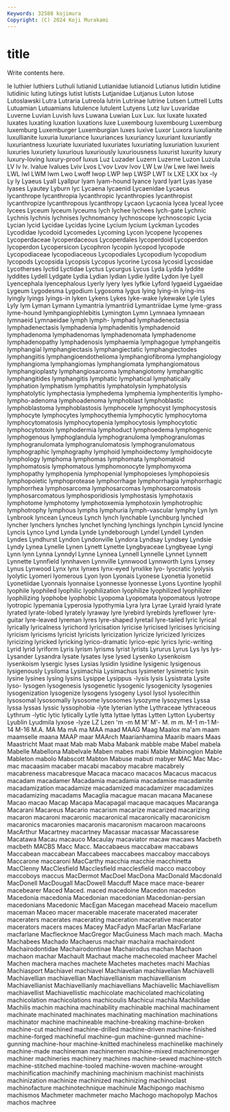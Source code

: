 ```yaml
---
Keywords: 32588 kojimura
Copyright: (C) 2024 Koji Murakami
---
```


# title

Write contents here.



le luthier luthiers Luthuli lutianid Lutianidae lutianoid
Lutianus lutidin lutidine lutidinic luting lutings lutist lutists Lutjanidae Lutjanus
Luton lutose Lutoslawski Lutra Lutraria Lutreola lutrin Lutrinae lutrine Lutsen
Luttrell Lutts Lutuamian Lutuamians lutulence lutulent Lutyens Lutz luv Luvaridae
Luverne Luvian Luvish luvs Luwana Luwian Lux Lux. lux luxate
luxated luxates luxating luxation luxations luxe Luxembourg luxembourg Luxemburg luxemburg
Luxemburger Luxemburgian luxes luxive Luxor Luxora luxulianite luxullianite luxuria luxuriance
luxuriances luxuriancy luxuriant luxuriantly luxuriantness luxuriate luxuriated luxuriates luxuriating luxuriation
luxurient luxuries luxuriety luxurious luxuriously luxuriousness luxurist luxurity luxury luxury-loving
luxury-proof luxus Luz Luzader Luzern Luzerne Luzon Luzula LV lv
lv. lvalue lvalues Lviv Lvos L'vov Lvov lvov LW Lw
l/w Lwe lwei lweis LWL lwl LWM lwm Lwo Lwoff
lwop LWP lwp LWSP LWT lx LXE LXX lxx -ly
Ly ly Lyaeus Lyall Lyallpur lyam lyam-hound lyance lyard lyart
Lyas lyase lyases Lyautey Lyburn lyc Lycaena lycaenid Lycaenidae Lycaeus
lycanthrope lycanthropia lycanthropic lycanthropies lycanthropist lycanthropize lycanthropous lycanthropy Lycaon Lycaonia
lycea lyceal lycee lycees Lyceum lyceum lyceums lych lychee lychees
lych-gate Lychnic Lychnis lychnis lychnises lychnomancy lychnoscope lychnoscopic Lycia Lycian
lycid Lycidae Lycidas lycine Lycium lycium Lyckman Lycodes Lycodidae lycodoid
Lycomedes Lycoming Lycon lycopene lycopenes Lycoperdaceae lycoperdaceous Lycoperdales lycoperdoid Lycoperdon
lycoperdon Lycopersicon Lycophron lycopin lycopod lycopode Lycopodiaceae lycopodiaceous Lycopodiales Lycopodium
lycopodium lycopods Lycopsida Lycopsis Lycopus lycorine Lycosa lycosid Lycosidae Lycotherses
lyctid Lyctidae Lyctus Lycurgus Lycus Lyda Lydda lyddite lyddites Lydell
Lydgate Lydia Lydian lydian Lydie lydite Lydon lye Lyell Lyencephala
lyencephalous Lyerly lyery lyes lyfkie Lyford lygaeid Lygaeidae Lygeum Lygodesma
Lygodium Lygosoma lygus lying lying-in lying-ins lyingly lyings lyings-in lyken
Lykens Lykes lyke-wake lykewake Lyle Lyles Lyly lym Lyman Lymann
Lymantria lymantriid Lymantriidae Lyme lyme-grass lyme-hound lymhpangiophlebitis Lymington Lymn Lymnaea
lymnaean lymnaeid Lymnaeidae lymph lymph- lymphad lymphadenectasia lymphadenectasis lymphadenia lymphadenitis
lymphadenoid lymphadenoma lymphadenomas lymphadenomata lymphadenome lymphadenopathy lymphadenosis lymphaemia lymphagogue lymphangeitis
lymphangial lymphangiectasis lymphangiectatic lymphangiectodes lymphangiitis lymphangioendothelioma lymphangiofibroma lymphangiology lymphangioma lymphangiomas
lymphangiomata lymphangiomatous lymphangioplasty lymphangiosarcoma lymphangiotomy lymphangitic lymphangitides lymphangitis lymphatic lymphatical
lymphatically lymphation lymphatism lymphatitis lymphatolysin lymphatolysis lymphatolytic lymphectasia lymphedema lymphemia
lymphenteritis lympho- lympho-adenoma lymphoadenoma lymphoblast lymphoblastic lymphoblastoma lymphoblastosis lymphocele lymphocyst
lymphocystosis lymphocyte lymphocytes lymphocythemia lymphocytic lymphocytoma lymphocytomatosis lymphocytopenia lymphocytosis lymphocytotic
lymphocytotoxin lymphodermia lymphoduct lymphoedema lymphogenic lymphogenous lymphoglandula lymphogranuloma lymphogranulomas lymphogranulomata
lymphogranulomatosis lymphogranulomatous lymphographic lymphography lymphoid lymphoidectomy lymphoidocyte lymphology lymphoma lymphomas
lymphomata lymphomatoid lymphomatosis lymphomatous lymphomonocyte lymphomyxoma lymphopathy lymphopenia lymphopenial lymphopoieses
lymphopoiesis lymphopoietic lymphoprotease lymphorrhage lymphorrhagia lymphorrhagic lymphorrhea lymphosarcoma lymphosarcomas lymphosarcomatosis
lymphosarcomatous lymphosporidiosis lymphostasis lymphotaxis lymphotome lymphotomy lymphotoxemia lymphotoxin lymphotrophic lymphotrophy
lymphous lymphs lymphuria lymph-vascular lymphy Lyn lyn Lynbrook lyncean Lynceus
Lynch lynch lynchable Lynchburg lynched lyncher lynchers lynches lynchet lynching
lynchings lynchpin Lyncid lyncine Lyncis Lynco Lynd Lynda Lynde Lyndeborough
Lyndel Lyndell Lynden Lyndes Lyndhurst Lyndon Lyndonville Lyndora Lyndsay Lyndsey
Lyndsie Lyndy Lynea Lynelle Lynen Lynett Lynette Lyngbyaceae Lyngbyeae Lyngi
Lynn lynn Lynna Lynndyl Lynne Lynnea Lynnell Lynnelle Lynnet Lynnett
Lynnette Lynnfield lynnhaven Lynnville Lynnwood Lynnworth Lyns Lynsey Lynus Lynwood
Lynx lynx lynxes lynx-eyed lynxlike lyo- lyocratic lyolysis lyolytic Lyomeri
lyomerous Lyon lyon Lyonais Lyonese Lyonetia lyonetiid Lyonetiidae Lyonnais lyonnaise
Lyonnesse lyonnesse Lyons Lyontine lyophil lyophile lyophiled lyophilic lyophilization lyophilize
lyophilized lyophilizer lyophilizing lyophobe lyophobic Lyopoma Lyopomata lyopomatous lyotrope lyotropic
lypemania Lyperosia lypothymia Lyra lyra Lyrae Lyraid lyraid lyrate lyrated
lyrate-lobed lyrately lyraway lyre lyrebird lyrebirds lyreflower lyre-guitar lyre-leaved lyreman
lyres lyre-shaped lyretail lyre-tailed lyric lyrical lyrically lyricalness lyrichord lyricisation
lyricise lyricised lyricises lyricising lyricism lyricisms lyricist lyricists lyricization lyricize
lyricized lyricizes lyricizing lyricked lyricking lyrico-dramatic lyrico-epic lyrics lyric-writing Lyrid
lyrid lyriform Lyris lyrism lyrisms lyrist lyrists Lyrurus Lyrus Lys
lys lys- Lysander Lysandra lysate lysates lyse lysed Lysenko Lysenkoism
lysenkoism lysergic lyses Lysias lysidin lysidine lysigenic lysigenous lysigenously Lysiloma
Lysimachia Lysimachus lysimeter lysimetric lysin lysine lysines lysing lysins Lysippe
Lysippus -lysis lysis Lysistrata Lysite lyso- lysogen lysogenesis lysogenetic lysogenic
lysogenicity lysogenies lysogenization lysogenize lysogens lysogeny Lysol lysol lysolecithin lysosomal
lysosomally lysosome lysosomes lysozyme lysozymes Lyssa lyssa lyssas lyssic lyssophobia
-lyte lyterian lythe Lythraceae lythraceous Lythrum -lytic lytic lytically Lytle
lytta lyttae lyttas Lytten Lytton Lyubertsy Lyublin Lyudmila lyxose -lyze
LZ Lzen 'm -m M M' M'- M. m m.
M-1 m-1 M-14 M-16 M.A. MA Ma mA ma MAA
maad MAAG Maag Maalox ma'am maam maamselle maana MAAP maar
MAArch Maarianhamina Maarib maars Maas Maastricht Maat maat Mab mab
Maba Mabank mabble mabe Mabel mabela Mabelle Mabellona Mabelvale Maben
mabes mabi Mabie Mabinogion Mable Mableton mabolo Mabscott Mabton Mabuse
mabuti mabyer MAC Mac Mac- mac macaasim macaber macabi macaboy
macabre macabrely macabreness macabresque Macaca macaco macacos Macacus macacus macadam
macadamer Macadamia macadamia macadamise macadamite macadamization macadamize macadamized macadamizer macadamizes
macadamizing macadams Macaglia macague macan macana Macanese Macao macao Macap
Macapa Macapagal macaque macaques Macaranga Macarani Macareus Macario macarism macarize
macarized macarizing macaron macaroni macaronic macaronical macaronically macaronicism macaronics macaronies
macaronis macaronism macaroon macaroons MacArthur Macartney macartney Macassar macassar Macassarese
Macatawa Macau macauco Macaulay macaviator macaw macaws Macbeth macbeth MACBS
Macc Macc. Maccabaeus maccabaw maccabaws Maccabean maccabean Maccabees maccabees maccaboy
maccaboys Maccarone maccaroni MacCarthy macchia macchie macchinetta MacClenny MacClesfield Macclesfield
macclesfield macco maccoboy maccoboys maccus MacDermot MacDoel MacDona MacDonald Macdonald
MacDonell MacDougall MacDowell Macduff Mace mace mace-bearer macebearer Maced Maced.
maced macedoine Macedon macedon Macedonia macedonia Macedonian macedonian Macedonian-persian macedonians
Macedonic MacEgan Macegan macehead Maceio macellum maceman Maceo macer macerable
macerate macerated macerater maceraters macerates macerating maceration macerative macerator macerators
macers maces Macey MacFadyn MacFarlan MacFarlane macfarlane Macflecknoe MacGregor MacGuiness
Mach mach mach. Macha Machabees Machado Machaerus machair machaira machairodont
Machairodontidae Machairodontinae Machairodus machan Machaon machaon machar Machault Machaut mache
machecoled macheer Machel Machen machera maches machete Machetes machetes machi
Machias Machiasport Machiavel machiavel Machiavelian machiavelian Machiavelli Machiavellian machiavellian Machiavellianism
machiavellianism Machiavellianist Machiavellianly machiavellians Machiavellic Machiavellism machiavellist Machiavellistic machicolate machicolated
machicolating machicolation machicolations machicoulis Machicui machila Machilidae Machilis machin machina
machinability machinable machinal machinament machinate machinated machinates machinating machination machinations
machinator machine machineable machine-breaking machine-broken machine-cut machined machine-drilled machine-driven machine-finished
machine-forged machineful machine-gun machine-gunned machine-gunning machine-hour machine-knitted machineless machinelike machinely
machine-made machineman machinemen machine-mixed machinemonger machiner machineries machinery machines machine-sewed
machine-stitch machine-stitched machine-tooled machine-woven machine-wrought machinification machinify machining machinism machinist
machinists machinization machinize machinized machinizing machinoclast machinofacture machinotechnique machinule Machipongo
machismo machismos Machmeter machmeter macho Machogo machopolyp Machos machos machree
